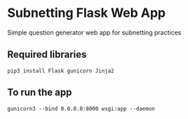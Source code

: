 # Subnetting Flask Web App
Simple question generator web app for subnetting practices 

## Required libraries
`pip3 install Flask gunicorn Jinja2`

## To run the app
`gunicorn3 --bind 0.0.0.0:8000 wsgi:app --daemon`

